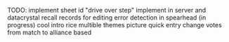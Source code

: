 TODO:
	implement sheet id
	"drive over step" implement in server and datacrystal
	recall records for editing
	error detection in spearhead (in progress)
	cool intro rice
	multible themes
	picture quick entry
	change votes from match to alliance based